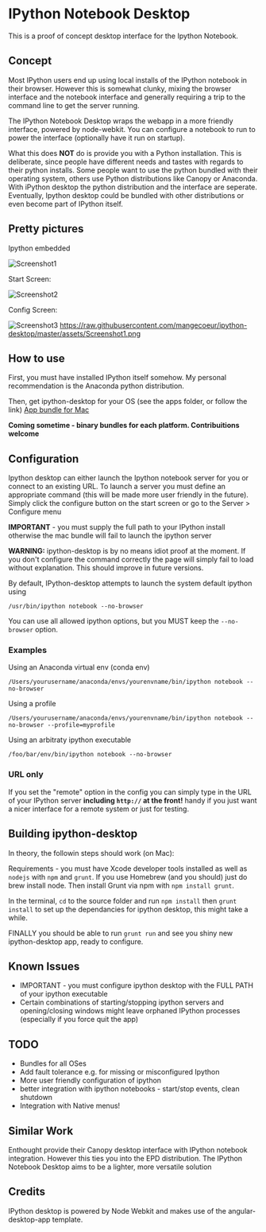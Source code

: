 # IPython Notebook Desktop

This is a proof of concept desktop interface for the Ipython Notebook. 

## Concept
Most IPython users end up using local installs of the IPython notebook in their browser. However this is somewhat clunky, mixing the browser interface and the notebook interface and generally requiring a trip to the command line to get the server running.

The IPython Notebook Desktop wraps the webapp in a more friendly interface, powered by node-webkit. You can configure a notebook to run to power the interface (optionally have it run on startup).

What this does **NOT** do is provide you with a Python installation. This is deliberate, since people have different needs and tastes with regards to their python installs. Some people want to use the python bundled with their operating system, others use Python distributions like Canopy or Anaconda. With iPython desktop the python distribution and the interface are seperate. Eventually, Ipython desktop could be bundled with other distributions or even become part of IPython itself.

## Pretty pictures
Ipython embedded

![Screenshot1](https://raw.githubusercontent.com/mangecoeur/ipython-desktop/master/assets/Screenshot1.png "Screenshot1")

Start Screen:

![Screenshot2](https://raw.githubusercontent.com/mangecoeur/ipython-desktop/master/assets/Screenshot2.png "Start screen")

Config Screen:

![Screenshot3](https://raw.githubusercontent.com/mangecoeur/ipython-desktop/master/assets/Screenshot3.png "Screenshot3")
https://raw.githubusercontent.com/mangecoeur/ipython-desktop/master/assets/Screenshot1.png

## How to use
First, you must have installed IPython itself somehow. My personal recommendation is the Anaconda python distribution.

Then, get ipython-desktop for your OS (see the apps folder, or follow the link)
[App bundle for Mac](https://github.com/mangecoeur/ipython-desktop/blob/master/apps/ipython-desktop.zip)

**Coming sometime - binary bundles for each platform. Contribuitions welcome**

## Configuration

Ipython desktop can either launch the Ipython notebook server for you or connect to an existing URL. To launch a server you must define an appropriate command (this will be made more user friendly in the future). Simply click the configure button on the start screen or go to the Server > Configure menu

**IMPORTANT** - you must supply the full path to your IPython install otherwise the mac bundle will fail to launch the ipython server

**WARNING:** ipython-desktop is by no means idiot proof at the moment. If you don't configure the command correctly the page will simply fail to load without explanation. This should improve in future versions.

By default, IPython-desktop attempts to launch the system default ipython using

`/usr/bin/ipython notebook --no-browser`

You can use all allowed ipython options, but you MUST keep the `--no-browser` option.

### Examples
Using an Anaconda virtual env (conda env)

`/Users/yourusername/anaconda/envs/yourenvname/bin/ipython notebook --no-browser`

Using a profile

`/Users/yourusername/anaconda/envs/yourenvname/bin/ipython notebook --no-browser --profile=myprofile`

Using an arbitraty ipython executable

`/foo/bar/env/bin/ipython notebook --no-browser`


### URL only
If you set the "remote" option in the config you can simply type in the URL of your IPython server **including `http://` at the front!** handy if you just want a nicer interface for a remote system or just for testing.


## Building ipython-desktop
In theory, the followin steps should work (on Mac):

Requirements - you must have Xcode developer tools installed as well as `nodejs` with `npm` and `grunt`. If you use Homebrew (and you should) just do brew install node. Then install Grunt via npm with `npm install grunt`.

In the terminal, `cd` to the source folder and run `npm install` then `grunt install` to set up the dependancies for ipython desktop, this might take a while. 

FINALLY you should be able to run `grunt run` and see you shiny new ipython-desktop app, ready to configure.

## Known Issues

- IMPORTANT - you must configure ipython desktop with the FULL PATH of your ipython executable
- Certain combinations of starting/stopping ipython servers and opening/closing windows might leave orphaned IPython processes (especially if you force quit the app)

## TODO
- Bundles for all OSes
- Add fault tolerance e.g. for missing or misconfigured Ipython
- More user friendly configuration of ipython
- better integration with ipython notebooks - start/stop events, clean shutdown
- Integration with Native menus!

## Similar Work
Enthought provide their Canopy desktop interface with IPython notebook integration. However this ties you into the EPD distribution. The IPython Notebook Desktop aims to be a lighter, more versatile solution


## Credits
IPython desktop is powered by Node Webkit and makes use of the angular-desktop-app template.



